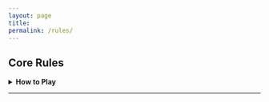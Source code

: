 ```yaml
---
layout: page
title: 
permalink: /rules/
---
```


## Core Rules

<details markdown="1">
<summary><b>How to Play</b></summary>
## CHANGE THIS
</details>

---


